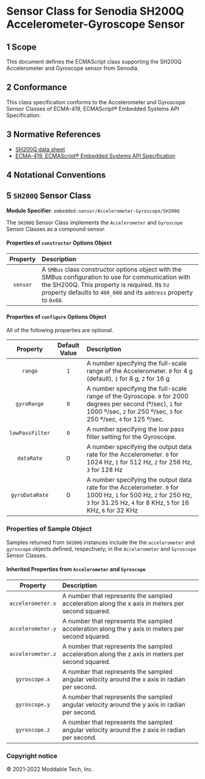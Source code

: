 # Sensor Class for Senodia SH200Q Accelerometer-Gyroscope Sensor

## 1 Scope

This document defines the ECMAScript class supporting the SH200Q Accelerometer and Gyroscope sensor from Senodia.

## 2 Conformance

This class specification conforms to the Accelerometer and Gyroscope Sensor Classes of ECMA-419, ECMAScript® Embedded Systems API Specification.

## 3 Normative References

- [SH200Q data sheet](https://m5stack.oss-cn-shenzhen.aliyuncs.com/resource/docs/datasheet/core/SH200Q_en.pdf)
- [ECMA-419, ECMAScript® Embedded Systems API Specification](https://419.ecma-international.org)

## 4 Notational Conventions

## 5 `SH200Q` Sensor Class

**Module Specifier**: `embedded:sensor/Accelerometer-Gyroscope/SH200Q`

The `SH200Q` Sensor Class implements the `Accelerometer` and `Gyroscope` Sensor Classes as a compound sensor.

#### Properties of `constructor` Options Object

| Property | Description |
| :---: | :--- |
| `sensor` | A `SMBus` class constructor options object with the SMBus configuration to use for communication with the SH200Q. This property is required. Its `hz` property defaults to `400_000` and its `address` property to `0x68`.


<a id="configuration"></a>	
#### Properties of `configure` Options Object

All of the following properties are optional.

| Property | Default Value | Description |
| :---: | :---: |  :--- |
| `range` | `1` | A number specifying the full-scale range of the Accelerometer. `0` for 4 g (default), `1` for 8 g, `2` for 16 g
| `gyroRange` | `0` | A number specifying the full-scale range of the Gyroscope. `0` for 2000 degrees per second (º/sec), `1` for 1000 º/sec, `2` for 250 º/sec, `3` for 250 º/sec, `4` for 125 º/sec.
| `lowPassFilter` | `0` | A number specifying the low pass filter setting for the Gyroscope.
| `dataRate` | 0 |  A number specifying the output data rate for the Accelerometer. `0` for 1024 Hz, `1` for 512 Hz, `2` for 256 Hz, `3` for 128 Hz
| `gyroDataRate` | 0 |  A number specifying the output data rate for the Accelerometer. `0` for 1000 Hz, `1` for 500 Hz, `2` for 250 Hz, `3` for 31.25 Hz, `4` for 8 KHz, `5` for 16 KHz, `6` for 32 KHz


### Properties of Sample Object
Samples returned from `SH200Q` instances include the the `accelerometer` and `gyroscope` objects defined, respectively, in the `Accelerometer` and `Gyroscope` Sensor Classes.

#### Inherited Properties from `Accelerometer` and `Gyroscope`

| Property | Description |
| :---: | :--- |
| `accelerometer.x` | A number that represents the sampled acceleration along the x axis in meters per second squared.
| `accelerometer.y` | A number that represents the sampled acceleration along the y axis in meters per second squared.
| `accelerometer.z` | A number that represents the sampled acceleration along the z axis in meters per second squared.
| `gyroscope.x` | A number that represents the sampled angular velocity around the x axis in radian per second.
| `gyroscope.y` | A number that represents the sampled angular velocity around the y axis in radian per second.
| `gyroscope.z` | A number that represents the sampled angular velocity around the z axis in radian per second.


### Copyright notice

© 2021-2022 Moddable Tech, Inc.
